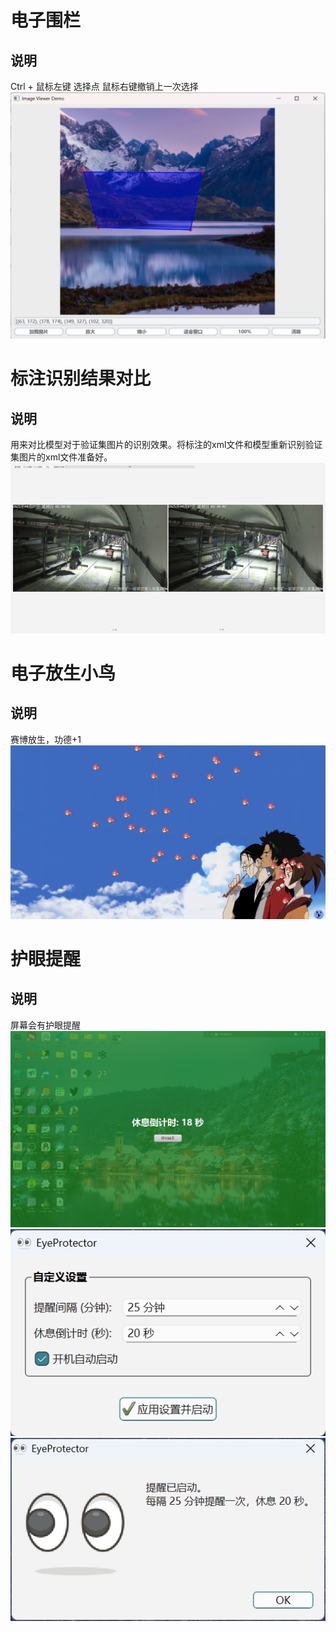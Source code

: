 # 电子围栏
## 说明
Ctrl + 鼠标左键 选择点
鼠标右键撤销上一次选择
![电子围栏](https://github.com/leon0514/LearnQt/blob/main/asserts/fence.png)


# 标注识别结果对比
## 说明
用来对比模型对于验证集图片的识别效果。将标注的xml文件和模型重新识别验证集图片的xml文件准备好。
![标注识别结果对比](https://github.com/leon0514/LearnQt/blob/main/asserts/compare.png)


# 电子放生小鸟
## 说明
赛博放生，功德+1
![电子放生小鸟](https://github.com/leon0514/LearnQt/blob/main/asserts/fly.png)


# 护眼提醒
## 说明
屏幕会有护眼提醒
![护眼提醒](https://github.com/leon0514/LearnQt/blob/main/asserts/eye0.png)
![护眼提醒](https://github.com/leon0514/LearnQt/blob/main/asserts/eye1.png)
![护眼提醒](https://github.com/leon0514/LearnQt/blob/main/asserts/eye2.png)